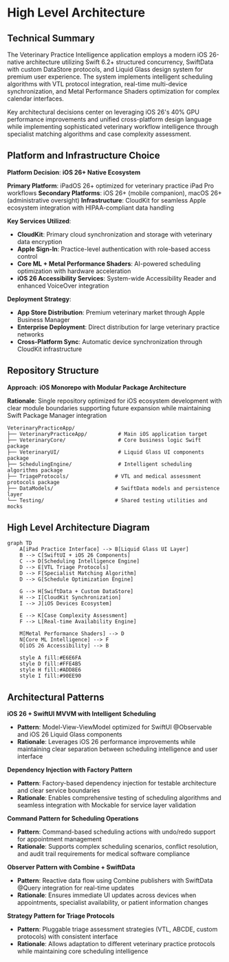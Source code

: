 # High Level Architecture

## Technical Summary

The Veterinary Practice Intelligence application employs a modern iOS 26-native architecture utilizing Swift 6.2+ structured concurrency, SwiftData with custom DataStore protocols, and Liquid Glass design system for premium user experience. The system implements intelligent scheduling algorithms with VTL protocol integration, real-time multi-device synchronization, and Metal Performance Shaders optimization for complex calendar interfaces.

Key architectural decisions center on leveraging iOS 26's 40% GPU performance improvements and unified cross-platform design language while implementing sophisticated veterinary workflow intelligence through specialist matching algorithms and case complexity assessment.

## Platform and Infrastructure Choice

**Platform Decision**: **iOS 26+ Native Ecosystem**

**Primary Platform**: iPadOS 26+ optimized for veterinary practice iPad Pro workflows
**Secondary Platforms**: iOS 26+ (mobile companion), macOS 26+ (administrative oversight)
**Infrastructure**: CloudKit for seamless Apple ecosystem integration with HIPAA-compliant data handling

**Key Services Utilized**:
- **CloudKit**: Primary cloud synchronization and storage with veterinary data encryption
- **Apple Sign-In**: Practice-level authentication with role-based access control
- **Core ML + Metal Performance Shaders**: AI-powered scheduling optimization with hardware acceleration
- **iOS 26 Accessibility Services**: System-wide Accessibility Reader and enhanced VoiceOver integration

**Deployment Strategy**: 
- **App Store Distribution**: Premium veterinary market through Apple Business Manager
- **Enterprise Deployment**: Direct distribution for large veterinary practice networks
- **Cross-Platform Sync**: Automatic device synchronization through CloudKit infrastructure

## Repository Structure

**Approach**: **iOS Monorepo with Modular Package Architecture**

**Rationale**: Single repository optimized for iOS ecosystem development with clear module boundaries supporting future expansion while maintaining Swift Package Manager integration

```
VeterinaryPracticeApp/
├── VeterinaryPracticeApp/          # Main iOS application target
├── VeterinaryCore/                 # Core business logic Swift package
├── VeterinaryUI/                   # Liquid Glass UI components package
├── SchedulingEngine/               # Intelligent scheduling algorithms package
├── TriageProtocols/               # VTL and medical assessment protocols package
├── DataModels/                    # SwiftData models and persistence layer
└── Testing/                       # Shared testing utilities and mocks
```

## High Level Architecture Diagram

```mermaid
graph TD
    A[iPad Practice Interface] --> B[Liquid Glass UI Layer]
    B --> C[SwiftUI + iOS 26 Components]
    C --> D[Scheduling Intelligence Engine]
    D --> E[VTL Triage Protocols]
    D --> F[Specialist Matching Algorithm]
    D --> G[Schedule Optimization Engine]
    
    G --> H[SwiftData + Custom DataStore]
    H --> I[CloudKit Synchronization]
    I --> J[iOS Devices Ecosystem]
    
    E --> K[Case Complexity Assessment]
    F --> L[Real-time Availability Engine]
    
    M[Metal Performance Shaders] --> D
    N[Core ML Intelligence] --> F
    O[iOS 26 Accessibility] --> B
    
    style A fill:#E6E6FA
    style D fill:#FFE4B5
    style H fill:#ADD8E6
    style I fill:#90EE90
```

## Architectural Patterns

**iOS 26 + SwiftUI MVVM with Intelligent Scheduling**
- **Pattern**: Model-View-ViewModel optimized for SwiftUI @Observable and iOS 26 Liquid Glass components
- **Rationale**: Leverages iOS 26 performance improvements while maintaining clear separation between scheduling intelligence and user interface

**Dependency Injection with Factory Pattern**
- **Pattern**: Factory-based dependency injection for testable architecture and clear service boundaries
- **Rationale**: Enables comprehensive testing of scheduling algorithms and seamless integration with Mockable for service layer validation

**Command Pattern for Scheduling Operations**
- **Pattern**: Command-based scheduling actions with undo/redo support for appointment management
- **Rationale**: Supports complex scheduling scenarios, conflict resolution, and audit trail requirements for medical software compliance

**Observer Pattern with Combine + SwiftData**
- **Pattern**: Reactive data flow using Combine publishers with SwiftData @Query integration for real-time updates
- **Rationale**: Ensures immediate UI updates across devices when appointments, specialist availability, or patient information changes

**Strategy Pattern for Triage Protocols**
- **Pattern**: Pluggable triage assessment strategies (VTL, ABCDE, custom protocols) with consistent interface
- **Rationale**: Allows adaptation to different veterinary practice protocols while maintaining core scheduling intelligence

